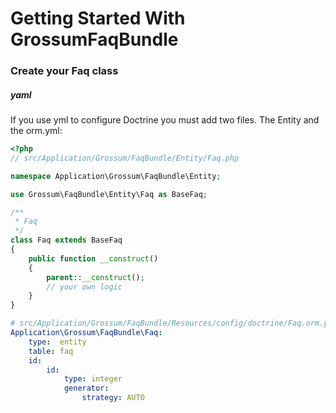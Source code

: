 Getting Started With GrossumFaqBundle
==================================

### Create your Faq class

##### yaml

If you use yml to configure Doctrine you must add two files. The Entity and the orm.yml:

```php
<?php
// src/Application/Grossum/FaqBundle/Entity/Faq.php

namespace Application\Grossum\FaqBundle\Entity;

use Grossum\FaqBundle\Entity\Faq as BaseFaq;

/**
 * Faq
 */
class Faq extends BaseFaq
{
    public function __construct()
    {
        parent::__construct();
        // your own logic
    }
}
```
```yaml
# src/Application/Grossum/FaqBundle/Resources/config/doctrine/Faq.orm.yml
Application\Grossum\FaqBundle\Faq:
    type:  entity
    table: faq
    id:
        id:
            type: integer
            generator:
                strategy: AUTO
```
